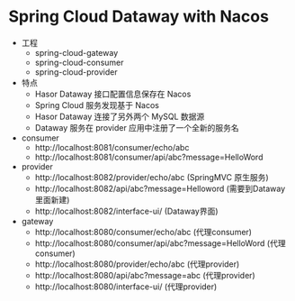 # Spring Cloud Dataway with Nacos

- 工程
    - spring-cloud-gateway
    - spring-cloud-consumer
    - spring-cloud-provider
- 特点
    - Hasor Dataway 接口配置信息保存在 Nacos
    - Spring Cloud 服务发现基于 Nacos
    - Hasor Dataway 连接了另外两个 MySQL 数据源
    - Dataway 服务在 provider 应用中注册了一个全新的服务名
- consumer
    - http://localhost:8081/consumer/echo/abc
    - http://localhost:8081/consumer/api/abc?message=HelloWord
- provider
    - http://localhost:8082/provider/echo/abc (SpringMVC 原生服务)
    - http://localhost:8082/api/abc?message=Helloword (需要到Dataway里面新建)
    - http://localhost:8082/interface-ui/ (Dataway界面)
- gateway
    - http://localhost:8080/consumer/echo/abc (代理consumer)
    - http://localhost:8080/consumer/api/abc?message=HelloWord (代理consumer)
    - http://localhost:8080/provider/echo/abc (代理provider)
    - http://localhost:8080/api/abc?message=abc (代理provider)
    - http://localhost:8080/interface-ui/ (代理provider)
